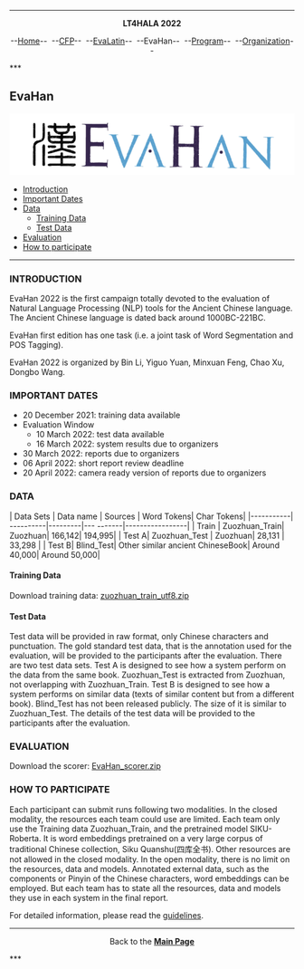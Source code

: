 ***
<p style="text-align: center;"><b>LT4HALA 2022</b></p>
<p style="text-align: center;">--<a href="index">Home</a>--&nbsp;&nbsp;--<a href="CFP">CFP</a>--&nbsp;&nbsp;--<a href="EvaLatin">EvaLatin</a>--&nbsp;&nbsp;--EvaHan--&nbsp;&nbsp;--<a href="Program">Program</a>--&nbsp;&nbsp;--<a href="organization">Organization</a>--</p>
***

## EvaHan

![](logo-EvaHan.png)

- [Introduction](#introduction)
- [Important Dates](#important-dates)
- [Data](#data)
  * [Training Data](#training-data)
  * [Test Data](#test-data)
- [Evaluation](#evaluation)
- [How to participate](#how-to-participate)

___


### INTRODUCTION

EvaHan 2022 is the first campaign totally devoted to the evaluation of Natural Language Processing (NLP) tools for the Ancient Chinese language. The Ancient Chinese language is dated back around 1000BC-221BC. 

EvaHan first edition has one task (i.e. a joint task of Word Segmentation and POS Tagging).

EvaHan 2022 is organized by Bin Li, Yiguo Yuan, Minxuan Feng, Chao Xu, Dongbo Wang.

### IMPORTANT DATES
- 20 December 2021: training data available
- Evaluation Window
  - 10 March 2022: test data available
  - 16 March 2022: system results due to organizers
- 30 March 2022: reports due to organizers
- 06 April 2022: short report review deadline
- 20 April 2022: camera ready version of reports due to organizers

### DATA

| Data Sets | Data name | Sources | Word Tokens| Char Tokens|
|-----------| ----------|---------|---  -------|-----------------|
| Train | Zuozhuan_Train| Zuozhuan| 166,142| 194,995|
| Test A| Zuozhuan_Test | Zuozhuan| 28,131 | 33,298 |
| Test B| Blind_Test| Other similar ancient ChineseBook| Around 40,000| Around 50,000|


#### Training Data

Download training data: [zuozhuan_train_utf8.zip](https://github.com/CIRCSE/LT4HALA/blob/master/2022/data_and_doc/zuozhuan_train_utf8.zip)

#### Test Data

Test data will be provided in raw format, only Chinese characters and punctuation. The gold standard test data, that is the annotation used for the evaluation, will be provided to the participants after the evaluation. 
There are two test data sets. Test A is designed to see how a system perform on the data from the same book. Zuozhuan_Test is extracted from Zuozhuan, not overlapping with Zuozhuan_Train.
Test B is designed to see how a system performs on similar data (texts of similar content but from a different book). Blind_Test has not been released publicly. The size of it is similar to Zuozhuan_Test.
The details of the test data will be provided to the participants after the evaluation.

### EVALUATION
Download the scorer: [EvaHan_scorer.zip](https://github.com/CIRCSE/LT4HALA/blob/master/2022/data_and_doc/EvaHan_scorer.zip)

### HOW TO PARTICIPATE

Each participant can submit runs following two modalities. In the closed modality, the resources each team could use are limited. Each team only use the Training data Zuozhuan_Train, and the pretrained model SIKU-Roberta. It is word embeddings pretrained on a very large corpus of traditional Chinese collection, Siku Quanshu(四库全书). Other resources are not allowed in the closed modality.
In the open modality, there is no limit on the resources, data and models. Annotated external data, such as the components or Pinyin of the Chinese characters, word embeddings can be employed. But each team has to state all the resources, data and models they use in each system in the final report.


For detailed information, please read the [guidelines](https://github.com/CIRCSE/LT4HALA/blob/master/2022/data_and_doc/EvaHan_guidelines_v1_training.pdf).


***
<p style="text-align: center;">Back to the <a href="https://circse.github.io/LT4HALA/"><b>Main Page</b></a></p>
***

